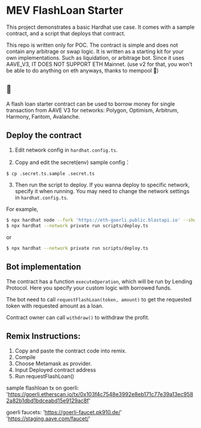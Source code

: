 # MEV FlashLoan Starter

This project demonstrates a basic Hardhat use case. It comes with a sample contract, and a script that deploys that contract.

This repo is written only for POC. The contract is simple and does not contain any arbitrage or swap logic. It is written as a starting kit for your own implementations. Such as liquidation, or arbitrage bot. Since it uses AAVE_V3, IT DOES NOT SUPPORT ETH Mainnet. 
(use v2 for that, you won't be able to do anything on eth anyways, thanks to mempool 🥪)


## :love_hotel:
A flash loan starter contract can be used to borrow money for single transaction from AAVE V3 for networks:
Polygon, Optimism, Arbitrum, Harmony, Fantom, Avalanche.

## Deploy the contract
1. Edit network config in `hardhat.config.ts`.

2. Copy and edit the secret(env) sample config：

```bash
$ cp .secret.ts.sample .secret.ts
```

3. Then run the script to deploy.  If you wanna deploy to specific network, specify it when running. You may need to change the network settings in `hardhat.config.ts`.


For example,

```bash
$ npx hardhat node --fork 'https://eth-goerli.public.blastapi.io' --show-stack-traces
$ npx hardhat --network private run scripts/deploy.ts
```
or 
```bash
$ npx hardhat --network private run scripts/deploy.ts
```

## Bot implementation

The contract has a function `executeOperation`, which will be run by Lending Protocol. Here you specify your custom logic with borrowed funds.

The bot need to call `requestFlashLoan(token, amount)` to get the requested token with requested amount as a loan.

Contract owner can call `withdraw()` to withdraw the profit.

## Remix Instructions:

1. Copy and paste the contract code into remix.
2. Compile
3. Choose Metamask as provider.
4. Input Deployed contract address
5. Run requestFlashLoan()



sample flashloan tx on goerli:
'https://goerli.etherscan.io/tx/0x103f4c7548e3992e8eb171c77e39a13ec9582a82b1dbd1bdceabd15e9129ac8f'

goerli faucets:
'https://goerli-faucet.pk910.de/'
'https://staging.aave.com/faucet/'
